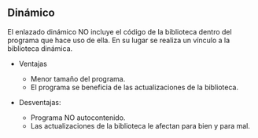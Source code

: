 ## Dinámico 

El enlazado dinámico NO incluye el código de la biblioteca dentro del programa que hace uso de ella. En su lugar se realiza un vínculo a la biblioteca dinámica.

- Ventajas

  - Menor tamaño del programa.
  - El programa se beneficia de las actualizaciones de la biblioteca.

- Desventajas:

  - Programa NO autocontenido.
  - Las actualizaciones de la biblioteca le afectan para bien y para mal.

